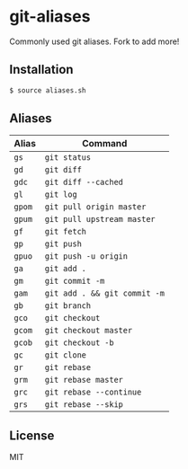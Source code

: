 
# git-aliases

Commonly used git aliases. Fork to add more!

## Installation

```bash
$ source aliases.sh
```

## Aliases

| Alias | Command |
|-------|---------|
| `gs`  | `git status` |
| `gd`  | `git diff` |
| `gdc`  | `git diff --cached` |
| `gl`  | `git log` |
| `gpom` | `git pull origin master` |
| `gpum` | `git pull upstream master` |
| `gf` | `git fetch` |
| `gp`   | `git push` |
| `gpuo`   | `git push -u origin` |
| `ga`   | `git add .` |
| `gm`   | `git commit -m` |
| `gam`  | `git add . && git commit -m` |
| `gb`   | `git branch` |
| `gco`  | `git checkout` |
| `gcom`  | `git checkout master` |
| `gcob`  | `git checkout -b` |
| `gc`  | `git clone` |
| `gr`  | `git rebase` |
| `grm`  | `git rebase master` |
| `grc`  | `git rebase --continue` |
| `grs`  | `git rebase --skip` |

## License

  MIT

